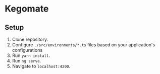 # Kegomate

## Setup
1. Clone repository.
2. Configure `./src/environments/*.ts` files based on your application's configurations
3. Run `yarn install`.
4. Run `ng serve`.
5. Navigate to `localhost:4200`.
